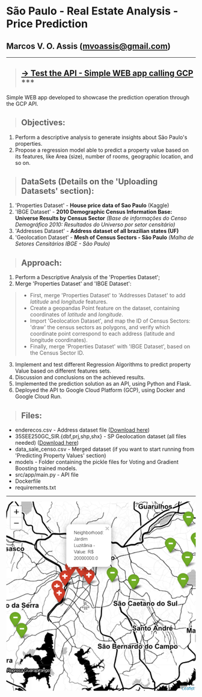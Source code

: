 # São Paulo - Real Estate Analysis - Price Prediction 
## Marcos V. O. Assis (mvoassis@gmail.com)

***

> ## [**-> Test the API - Simple WEB app calling GCP**](https://docs.ufpr.br/~marcos.assis/price_pred_api.html) ***

Simple WEB app developed to showcase the prediction operation through the GCP API. 

> ## Objectives:

1.   Perform a descriptive analysis to generate insights about São Paulo's properties.
2.   Propose a regression model able to predict a property value based on its features, like Area (size), number of rooms, geographic location, and so on. 

> ## DataSets (Details on the 'Uploading Datasets' section):

1. 'Properties Dataset' - **House price data of Sao Paulo** (Kaggle)
2. 'IBGE Dataset' - **2010 Demographic Census Information Base: Universe Results by Census Sector** *(Base de informações do Censo Demográfico 2010: Resultados do Universo por setor censitário)*
3. 'Addresses Dataset' - **Address dataset of all brazilian states (UF)**
4. 'Geolocation Dataset' - **Mesh of Census Sectors - São Paulo** *(Malha de Setores Censitários IBGE - São Paulo)*

> ## Approach:

1. Perform a Descriptive Analysis of the 'Properties Dataset';
2. Merge 'Properties Dataset' and 'IBGE Dataset':
> * First, merge 'Properties Dataset' to 'Addresses Dataset' to add *latitude* and *longitude* features.
> * Create a geopandas Point feature on the dataset, containing coordinates of *latitude* and *longitude*.
> * Import 'Geolocation Dataset', and map the ID of Census Sectors: 'draw' the census sectors as polygons, and verify which coordinate point correspond to each address (latitude and longitude coordinates).
> * Finally, merge 'Properties Dataset' with 'IBGE Dataset', based on the Census Sector ID. 
3. Implement and test different Regression Algorithms to predict property Value based on different features sets.
4. Discussion and conclusions on the achieved results.
5. Implemented the prediction solution as an API, using Python and Flask.
6. Deployed the API to Google Cloud Platform (GCP), using Docker and Google Cloud Run.


> ## Files: 

* enderecos.csv - Address dataset file ([Download here](https://drive.google.com/file/d/1OBsHwS93BYs9LMFVlxnRIF2eiRXLbfTM/view?usp=sharing))
* 35SEE250GC_SIR.{dbf,prj,shp,shx} - SP Geolocation dataset (all files needed) ([Download here](https://drive.google.com/file/d/1dItDODXq7WYrY_5WVpMn7vcNsRu9Rt4p/view?usp=sharing))
* data_sale_censo.csv - Merged dataset (if you want to start running from 'Predicting Property Values' section)
* models - Folder containing the pickle files for Voting and Gradient Boosting trained models.
* src/app/main.py - API file
* Dockerfile
* requirements.txt

***

![Screenshot](map_cheap_and_expensive_neighborhoods.png)
